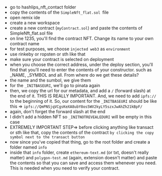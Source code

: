 - go to hashlips_nft_contact folder
- copy the contents of the `SimpleNft_flat.sol `file
- open remix ide
- create a new workspace
- create a new contract (`myContract.sol`) and paste the contents of SimpleNft_flat.sol file
- on line 1235, you'll find the contract NFT. Change its name to your own contract name
- for test purposes, we choose `injected web3` as `environment`
- use rinkeby or ropsten or sth like that
- make sure your contract is selected on deployment
- when you choose the correct address, under the deploy section, you'll find that you'll need to enter the contents of your constructor. such as \_NAME, \_SYMBOL and all. From where do we get these details?
- the name and the sumbol, we give them
- for the `_INITBASEURI`, we'll go to pinata again
- then, we copy the url for our metadata, and add a `/` (forward slash) at the end of it. THIS IS REALLY IMPORTANT. And, we need to add `ipfs://` to the beginning of it. So, our content for the `_INITBASEURI` should be like this =>
  `ipfs://QmPNSjqVCgsKeXA8ubY8os5WV2kyLY5szxJwAhZh21kBpF/`
- again, don't forget the forward slash at the end
- I didn't add a hidden NFT so `_INITNOTREVEALEDURI` will be empty in this case
- EXTREMELY IMPORTANT STEP=> before clicking anything like transact or sth like that, copy the contents of the contract `by clicking the copy symbol next to the transact button `
- now since you've copied that thing, go to the root folder and create a folder named `info`
- inside that `info` folder, create `ethereum-text.md` (or txt, doesn't really matter) and `polygon-test.md` (again, extension doesn't matter) and paste the contents so that you can save and access them whenever you need. This is needed when you need to verify your contract.
